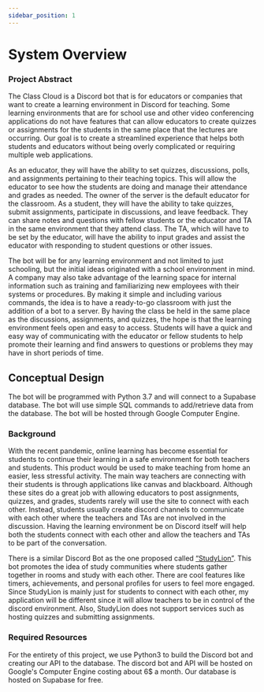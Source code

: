 ```yaml
---
sidebar_position: 1
---
```


# System Overview
### Project Abstract<br/>	
The Class Cloud is a Discord bot that is for educators or companies that want to create a learning environment in Discord for teaching. Some learning environments that are for school use and other video conferencing applications do not have features that can allow educators to create quizzes or assignments for the students in the same place that the lectures are occurring. Our goal is to create a streamlined experience that helps both students and educators without being overly complicated or requiring multiple web applications.

As an educator, they will have the ability to set quizzes, discussions, polls, and assignments pertaining to their teaching topics. This will allow the educator to see how the students are doing and manage their attendance and grades as needed. The owner of the server is the default educator for the classroom. As a student, they will have the ability to take quizzes, submit assignments, participate in discussions, and leave feedback. They can share notes and questions with fellow students or the educator and TA in the same environment that they attend class. The TA, which will have to be set by the educator, will have the ability to input grades and assist the educator with responding to student questions or other issues.

The bot will be for any learning environment and not limited to just schooling, but the initial ideas originated with a school environment in mind. A company may also take advantage of the learning space for internal information such as training and familiarizing new employees with their systems or procedures. By making it simple and including various commands, the idea is to have a ready-to-go classroom with just the addition of a bot to a server. By having the class be held in the same place as the discussions, assignments, and quizzes, the hope is that the learning environment feels open and easy to access. Students will have a quick and easy way of communicating with the educator or fellow students to help promote their learning and find answers to questions or problems they may have in short periods of time.

## Conceptual Design
The bot will be programmed with Python 3.7 and will connect to a Supabase database. The bot will use simple SQL commands to add/retrieve data from the database. The bot will be hosted through Google Computer Engine.

### Background<br/>
With the recent pandemic, online learning has become essential for students to continue their learning in 
a safe environment for both teachers and students. This product would be used to make teaching from 
home an easier, less stressful activity. The main way teachers are connecting with their students is 
through applications like canvas and blackboard. Although these sites do a great job with allowing 
educators to post assignments, quizzes, and grades, students rarely will use the site to connect with each 
other. Instead, students usually create discord channels to communicate with each other where the 
teachers and TAs are not involved in the discussion. Having the learning environment be on Discord itself 
will help both the students connect with each other and allow the teachers and TAs to be part of the 
conversation. 

There is a similar Discord Bot as the one proposed called [“StudyLion”](https://top.gg/bot/889078613817831495). 
This bot promotes the idea of study communities where students gather 
together in rooms and study with each other. There are cool features like timers, achievements, and 
personal profiles for users to feel more engaged. Since StudyLion is mainly just for students to connect 
with each other, my application will be different since it will allow teachers to be in control of the discord 
environment. Also, StudyLion does not support services such as hosting quizzes and submitting 
assignments. 

### Required Resources<br/>
For the entirety of this project, we use Python3 to build the Discord bot and creating our API to the database. The discord bot and API will be hosted on Google's Computer Engine costing about 6$ a month. Our database is hosted on Supabase for free. 
